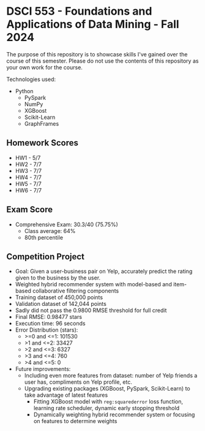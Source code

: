 # DSCI 553 - Foundations and Applications of Data Mining - Fall 2024

The purpose of this repository is to showcase skills I've gained over the course of this semester. 
Please do not use the contents of this repository as your own work for the course.

Technologies used: 
* Python
    * PySpark
    * NumPy
    * XGBoost
    * Scikit-Learn
    * GraphFrames

## Homework Scores
* HW1 - 5/7
* HW2 - 7/7
* HW3 - 7/7
* HW4 - 7/7
* HW5 - 7/7
* HW6 - 7/7

## Exam Score
* Comprehensive Exam: 30.3/40 (75.75%)
   * Class average: 64%
   * 80th percentile

## Competition Project
* Goal: Given a user-business pair on Yelp, accurately predict the rating given to the business by the user.
* Weighted hybrid recommender system with model-based and item-based collaborative filtering components
* Training dataset of 450,000 points
* Validation dataset of 142,044 points
* Sadly did not pass the 0.9800 RMSE threshold for full credit
* Final RMSE: 0.98477 stars
* Execution time: 96 seconds
* Error Distribution (stars):
    * \>=0 and <=1: 101530
    * \>1 and <=2: 33427
    * \>2 and <=3: 6327
    * \>3 and <=4: 760
    * \>4 and <=5: 0
* Future improvements:
    * Including even more features from dataset: number of Yelp friends a user has, compliments on Yelp profile, etc.
    * Upgrading existing packages (XGBoost, PySpark, Scikit-Learn) to take advantage of latest features
        * Fitting XGBoost model with `reg:squarederror` loss function, learning rate scheduler, dynamic early stopping threshold
        * Dynamically weighting hybrid recommender system or focusing on features to determine weights
